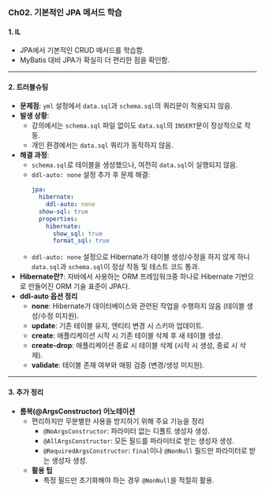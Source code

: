 ### Ch02. 기본적인 JPA 메서드 학습

#### 1. IL  
- JPA에서 기본적인 CRUD 메서드를 학습함.  
- MyBatis 대비 JPA가 확실히 더 편리한 점을 확인함.  

---

#### 2. 트러블슈팅  
- **문제점**: `yml` 설정에서 `data.sql`과 `schema.sql`의 쿼리문이 적용되지 않음.
- **발생 상황**:
  - 강의에서는 `schema.sql` 파일 없이도 `data.sql`의 `INSERT`문이 정상적으로 작동.
  - 개인 환경에서는 `data.sql` 쿼리가 동작하지 않음.
- **해결 과정**:
  - `schema.sql`로 테이블을 생성했으나, 여전히 `data.sql`이 실행되지 않음.
  - `ddl-auto: none` 설정 추가 후 문제 해결:
    ```yaml
    jpa:
      hibernate:
        ddl-auto: none
      show-sql: true
      properties:
        hibernate:
          show_sql: true
          format_sql: true
    ```
  - `ddl-auto: none` 설정으로 Hibernate가 테이블 생성/수정을 하지 않게 하니 `data.sql`과 `schema.sql`이 정상 작동 및 테스트 코드 통과.
- **Hibernate란?**: 자바에서 사용하는 ORM 프레임워크중 하나로 Hibernate 기반으로 만들어진 ORM 기술 표준이 JPA다.
- **ddl-auto 옵션 정리**
  - **none**: Hibernate가 데이터베이스와 관련된 작업을 수행하지 않음 (테이블 생성/수정 미지원).
  - **update**: 기존 테이블 유지, 엔티티 변경 시 스키마 업데이트.
  - **create**: 애플리케이션 시작 시 기존 테이블 삭제 후 새 테이블 생성.
  - **create-drop**: 애플리케이션 종료 시 테이블 삭제 (시작 시 생성, 종료 시 삭제).
  - **validate**: 테이블 존재 여부와 매핑 검증 (변경/생성 미지원).

---

#### 3. 추가 정리
- **롬복(@ArgsConstructor) 어노테이션**
  - 편리하지만 무분별한 사용을 방지하기 위해 주요 기능을 정리
    - `@NoArgsConstructor`: 파라미터 없는 디폴트 생성자 생성.
    - `@AllArgsConstructor`: 모든 필드를 파라미터로 받는 생성자 생성.
    - `@RequiredArgsConstructor`: `final`이나 `@NonNull` 필드만 파라미터로 받는 생성자 생성.
  - **활용 팁**
    - 특정 필드만 초기화해야 하는 경우 `@NonNull`을 적절히 활용.
